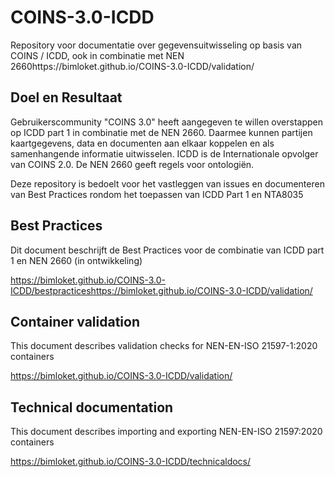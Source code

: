 # COINS-3.0-ICDD 

Repository voor documentatie over gegevensuitwisseling op basis van COINS / ICDD, ook in combinatie met NEN 2660https://bimloket.github.io/COINS-3.0-ICDD/validation/

         
## Doel en Resultaat

Gebruikerscommunity "COINS 3.0" heeft aangegeven te willen overstappen op ICDD part 1 in combinatie met de NEN 2660. Daarmee kunnen partijen kaartgegevens, data en documenten aan elkaar koppelen en als samenhangende informatie uitwisselen. ICDD is de Internationale opvolger van COINS 2.0. De NEN 2660 geeft regels voor ontologiën. 

Deze repository is bedoelt voor het vastleggen van issues en documenteren van Best Practices rondom het toepassen van ICDD Part 1 en NTA8035

## Best Practices

Dit document beschrijft de Best Practices voor de combinatie van ICDD part 1 en NEN 2660 (in ontwikkeling)

https://bimloket.github.io/COINS-3.0-ICDD/bestpracticeshttps://bimloket.github.io/COINS-3.0-ICDD/validation/



## Container validation
This document describes validation checks for NEN-EN-ISO 21597-1:2020 containers

https://bimloket.github.io/COINS-3.0-ICDD/validation/


## Technical documentation
 This document describes importing and exporting NEN-EN-ISO 21597:2020 containers
 
 https://bimloket.github.io/COINS-3.0-ICDD/technicaldocs/
 
